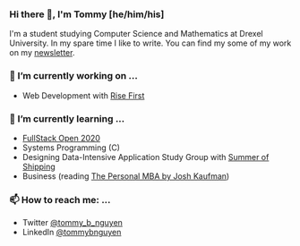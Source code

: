 ### Hi there 👋, I'm Tommy [he/him/his]
I'm a student studying Computer Science and Mathematics at Drexel University. In my spare time I like to write. You can find my some of my work on my [newsletter](https://overthinking.substack.com/).

### 🔭 I’m currently working on ...
- Web Development with [Rise First](https://risefirst.org/)


### 🌱 I’m currently learning ...
- [FullStack Open 2020](https://fullstackopen.com/)
- Systems Programming (C)
- Designing Data-Intensive Application Study Group with [Summer of Shipping](https://summerofshipping.com/)
- Business (reading [The Personal MBA by Josh Kaufman](https://personalmba.com/))

### 📫 How to reach me: ...
- Twitter [@tommy_b_nguyen](https://twitter.com/tommy_b_nguyen)
- LinkedIn [@tommybnguyen](https://www.linkedin.com/in/tommybnguyen/)
<!--
**tnguyen21/tnguyen21** is a ✨ _special_ ✨ repository because its `README.md` (this file) appears on your GitHub profile.

Here are some ideas to get you started:

- 🔭 I’m currently working on ...
- 🌱 I’m currently learning ...
- 👯 I’m looking to collaborate on ...
- 🤔 I’m looking for help with ...
- 💬 Ask me about ...
- 📫 How to reach me: ...
- 😄 Pronouns: ...
- ⚡ Fun fact: ...
-->



